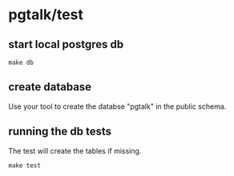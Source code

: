 # pgtalk/test

## start local postgres db

    make db

## create database

Use your tool to create the databse "pgtalk" in the public schema.

## running the db tests

The test will create the tables if missing.

    make test